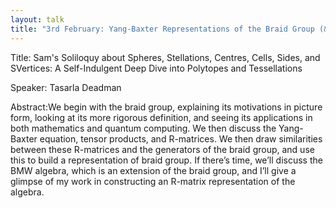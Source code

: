 ```yaml
---
layout: talk
title: "3rd February: Yang-Baxter Representations of the Braid Group (& Related Algebras)"
---
```



Title: Sam's Soliloquy about Spheres, Stellations, Centres, Cells, Sides, and SVertices: A Self-Indulgent Deep Dive into Polytopes and Tessellations

Speaker: Tasarla Deadman

Abstract:We begin with the braid group, explaining its motivations in picture form, looking at its more rigorous definition, and seeing its applications in both mathematics and quantum computing. We then discuss the Yang-Baxter equation, tensor products, and R-matrices. We then draw similarities between these R-matrices and the generators of the braid group, and use this to build a representation of braid group. If there’s time, we’ll discuss the BMW algebra, which is an extension of the braid group, and I’ll give a glimpse of my work in constructing an R-matrix representation of the algebra.
